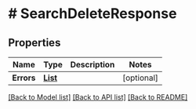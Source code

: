 # # SearchDeleteResponse


## Properties 


Name | Type | Description | Notes
------------ | ------------- | ------------- | -------------
**Errors**| [**List<SearchDeleteError>**](SearchDeleteError.md) |   | [optional]


[[Back to Model list]](../../README.md#models) [[Back to API list]](../../README.md#endpoints) [[Back to README]](../../README.md)


